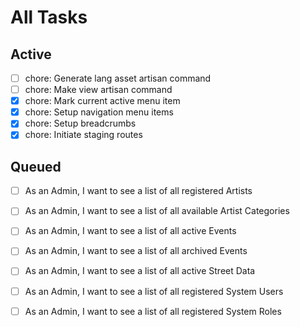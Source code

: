 # All Tasks

## Active

- [ ] chore: Generate lang asset artisan command
- [ ] chore: Make view artisan command
- [x] chore: Mark current active menu item
- [x] chore: Setup navigation menu items
- [x] chore: Setup breadcrumbs
- [x] chore: Initiate staging routes

## Queued

- [ ] As an Admin, I want to see a list of all registered Artists
- [ ] As an Admin, I want to see a list of all available Artist Categories
- [ ] As an Admin, I want to see a list of all active Events
- [ ] As an Admin, I want to see a list of all archived Events
- [ ] As an Admin, I want to see a list of all active Street Data
- [ ] As an Admin, I want to see a list of all registered System Users
- [ ] As an Admin, I want to see a list of all registered System Roles

